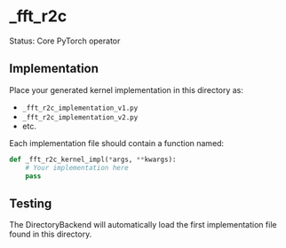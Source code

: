 # _fft_r2c

Status: Core PyTorch operator

## Implementation

Place your generated kernel implementation in this directory as:
- `_fft_r2c_implementation_v1.py`
- `_fft_r2c_implementation_v2.py`
- etc.

Each implementation file should contain a function named:
```python
def _fft_r2c_kernel_impl(*args, **kwargs):
    # Your implementation here
    pass
```

## Testing

The DirectoryBackend will automatically load the first implementation file found in this directory.
